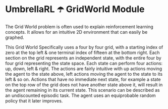 # UmbrellaRL ☂️ GridWorld Module

The Grid World problem is often used to explain reinforcement learning concepts.
It allows for an intuitive 2D environment that can easily be graphed.

This Grid World Specifically uses a four by four grid, with a starting index of zero at the top left & one terminal index of fifteen at the bottom right. Each section on the grid represents an independent state, with the entire four by four grid representing the state space. Each state can perform four actions: up, down, left & right. The actions are fairly intuitive with up actions moving the agent to the state above, left actions moving the agent to the state to its left & so on. Actions that have no immediate next state, for example a state on the top row of the grid does not have another state above it, will result in the agent remaining in its current state. This scenario can be described as an undiscounted episodic task. The agent uses an equiprobable random policy that it later improves.

